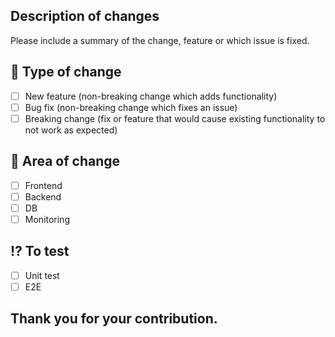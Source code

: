 
## Description of changes

Please include a summary of the change, feature or which issue is fixed.

## :construction: Type of change

- [ ] New feature (non-breaking change which adds functionality)
- [ ] Bug fix (non-breaking change which fixes an issue)
- [ ] Breaking change (fix or feature that would cause existing functionality to not work as expected)

## :pencil: Area of change

- [ ] Frontend
- [ ] Backend
- [ ] DB
- [ ] Monitoring

## :interrobang: To test

- [ ] Unit test
- [ ] E2E

## Thank you for your contribution. 
